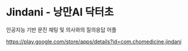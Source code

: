 # Jindani - 낭만AI 닥터초

인공지능 기반 문진 채팅 및 의사와의 질의응답 어플

https://play.google.com/store/apps/details?id=com.chomedicine.jindani
